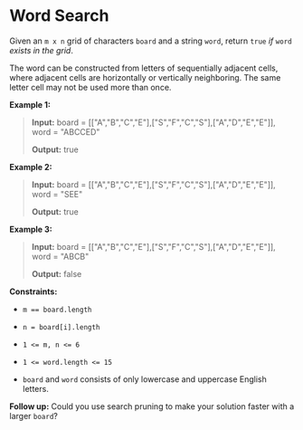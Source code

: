 # Word Search

Given an <code>m x n</code> grid of characters <code>board</code> and a string <code>word</code>, return <code>true</code> *if* <code>word</code> *exists in the grid*.

The word can be constructed from letters of sequentially adjacent cells, where adjacent cells are horizontally or vertically neighboring. The same letter cell may not be used more than once.


**Example 1:**
>
> **Input:** board = [["A","B","C","E"],["S","F","C","S"],["A","D","E","E"]], word = "ABCCED"
>
> **Output:** true

**Example 2:**
>
> **Input:** board = [["A","B","C","E"],["S","F","C","S"],["A","D","E","E"]], word = "SEE"
>
> **Output:** true

**Example 3:**
>
> **Input:** board = [["A","B","C","E"],["S","F","C","S"],["A","D","E","E"]], word = "ABCB"
>
> **Output:** false


**Constraints:**

- <code>m == board.length</code>

- <code>n = board[i].length</code>

- <code>1 &lt;= m, n &lt;= 6</code>

- <code>1 &lt;= word.length &lt;= 15</code>

- <code>board</code> and <code>word</code> consists of only lowercase and uppercase English letters.


**Follow up:** Could you use search pruning to make your solution faster with a larger <code>board</code>?
